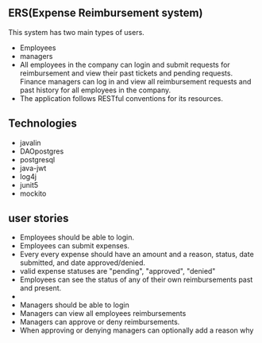 ## ERS(Expense Reimbursement system)
This system has two main types of users.
- Employees 
- managers
- All employees in the company can login and submit requests for reimbursement and view their past tickets and pending requests. Finance managers can log in and view all reimbursement requests and past history for all employees in the company. 
-  The application follows RESTful conventions for its resources.

## Technologies
- javalin
- DAOpostgres
- postgresql
- java-jwt
- log4j 
- junit5 
- mockito

## user stories
- Employees should be able to login.
- Employees can submit expenses.
- Every every expense should have an amount and a reason, status, date submitted, and date approved/denied.
- valid expense statuses are "pending", "approved", "denied"
- Employees can see the status of any of their own reimbursements past and present.
-
- Managers should be able to login
- Managers can view all employees reimbursements
- Managers can approve or deny reimbursements.
- When approving or denying managers can optionally add a reason why
